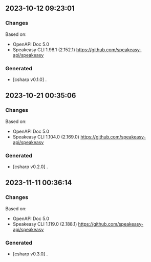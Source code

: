 

## 2023-10-12 09:23:01
### Changes
Based on:
- OpenAPI Doc 5.0 
- Speakeasy CLI 1.98.1 (2.152.1) https://github.com/speakeasy-api/speakeasy
### Generated
- [csharp v0.1.0] .

## 2023-10-21 00:35:06
### Changes
Based on:
- OpenAPI Doc 5.0 
- Speakeasy CLI 1.104.0 (2.169.0) https://github.com/speakeasy-api/speakeasy
### Generated
- [csharp v0.2.0] .

## 2023-11-11 00:36:14
### Changes
Based on:
- OpenAPI Doc 5.0 
- Speakeasy CLI 1.119.0 (2.188.1) https://github.com/speakeasy-api/speakeasy
### Generated
- [csharp v0.3.0] .